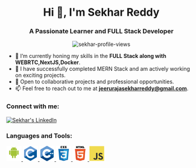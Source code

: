 <h1 align="center">Hi 👋, I'm Sekhar Reddy</h1>
<h3 align="center">A Passionate Learner and FULL Stack Developer</h3>

<p align="center">
  <img src="https://komarev.com/ghpvc/?username=sekhar-profile&label=Profile%20views&color=0e75b6&style=flat" alt="sekhar-profile-views" />
</p>

- 🌱 I’m currently honing my skills in the **FULL Stack along with WEBRTC,NextJS,Docker**.
- 🚀 I have successfully completed MERN Stack and am actively working on exciting projects.
- 💼 Open to collaborative projects and professional opportunities.
- 📫 Feel free to reach out to me at **jeerurajasekharreddy@gmail.com**.

<h3 align="left">Connect with me:</h3>
<p align="left">
  
  <a href="https://linkedin.com/in/jsekharreddy" target="blank">
    <img align="center" src="https://raw.githubusercontent.com/rahuldkjain/github-profile-readme-generator/master/src/images/icons/Social/linked-in-alt.svg" alt="Sekhar's LinkedIn" height="30" width="40" />
  </a>
</p>

<h3 align="left">Languages and Tools:</h3>
<p align="left">
  <a href="https://developer.android.com" target="_blank" rel="noreferrer">
    <img src="https://raw.githubusercontent.com/devicons/devicon/master/icons/android/android-original-wordmark.svg" alt="android" width="40" height="40"/>
  </a>
  <a href="https://www.cprogramming.com/" target="_blank" rel="noreferrer">
    <img src="https://raw.githubusercontent.com/devicons/devicon/master/icons/c/c-original.svg" alt="c" width="40" height="40"/>
  </a>
  <a href="https://www.w3schools.com/cpp/" target="_blank" rel="noreferrer">
    <img src="https://raw.githubusercontent.com/devicons/devicon/master/icons/cplusplus/cplusplus-original.svg" alt="cplusplus" width="40" height="40"/>
  </a>
  <a href="https://www.w3schools.com/css/" target="_blank" rel="noreferrer">
    <img src="https://raw.githubusercontent.com/devicons/devicon/master/icons/css3/css3-original-wordmark.svg" alt="css3" width="40" height="40"/>
  </a>
  <a href="https://www.w3.org/html/" target="_blank" rel="noreferrer">
    <img src="https://raw.githubusercontent.com/devicons/devicon/master/icons/html5/html5-original-wordmark.svg" alt="html5" width="40" height="40"/>
  </a>
  <a href="https://developer.mozilla.org/en-US/docs/Web/JavaScript" target="_blank" rel="noreferrer">
    <img src="https://raw.githubusercontent.com/devicons/devicon/master/icons/javascript/javascript-original.svg" alt="javascript" width="40" height="40"/>
  </a>
</p>


